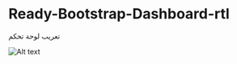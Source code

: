 # Ready-Bootstrap-Dashboard-rtl

تعريب لوحة تحكم 

![Alt text](assets/img/img.png?raw=true "Title")



